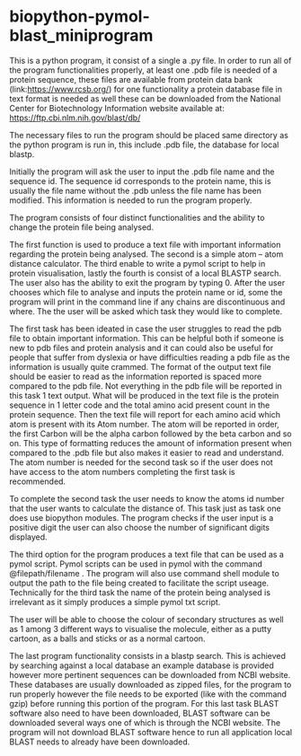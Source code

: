 # biopython-pymol-blast_miniprogram
This is a python program, it consist of a single a .py file. In order to run all of the program functionalities properly, at least one .pdb file is needed of a protein sequence, these files are available from protein data bank (link:https://www.rcsb.org/) for one functionality a protein database file in text format is needed as well these can be downloaded from the National Center for Biotechnology Information website available at: https://ftp.cbi.nlm.nih.gov/blast/db/

The necessary files to run the program should be placed same directory as the python program is run in, this include .pdb file, the database for local blastp.

Initially the program will ask the user to input the .pdb file name and the sequence id. The sequence id corresponds to the protein name, this is usually the file name without the .pdb unless the file name has been modified. This information is needed to run the program properly.

The program consists of four distinct functionalities and the ability to change the protein file being analysed.

The first function is used to produce a text file with important information regarding the protein being analysed. The second is a simple atom – atom distance calculator. The third enable to write a pymol script to help in protein visualisation, lastly the fourth is consist of a local BLASTP search. The user also has the ability to exit the program by typing 0. After the user chooses which file to analyse and inputs the protein name or id, some the program will print in the command line if any chains are discontinuous and where. The the user will be asked which task they would like to complete.

The first task has been ideated in case the user struggles to read the pdb file to obtain important information. This can be helpful both if someone is new to pdb files and protein analysis and it can could also be useful for people that suffer from dyslexia or have difficulties reading a pdb file as the information is usually quite crammed. The format of the output text file should be easier to read as the information reported is spaced more compared to the pdb file. Not everything in the pdb file will be reported in this task 1 text output. What will be produced in the text file is the protein sequence in 1 letter code and the total amino acid present count in the protein sequence. Then the text file will report for each amino acid which atom is present with its Atom number. The atom will be reported in order, the first Carbon will be the alpha carbon followed by the beta carbon and so on. This type of formatting reduces the amount of information present when compared to the .pdb file but also makes it easier to read and understand. The atom number is needed for the second task so if the user does not have access to the atom numbers completing the first task is recommended.

To complete the second task the user needs to know the atoms id number that the user wants to calculate the distance of. This task just as task one does use biopython modules. The program checks if the user input is a positive digit the user can also choose the number of significant digits displayed.

The third option for the program produces a text file that can be used as a pymol script. Pymol scripts can be used in pymol with the command @filepath/filename . The program will also use command shell module to output the path to the file being created to facilitate the script useage. Technically for the third task the name of the protein being analysed is irrelevant as it simply produces a simple pymol txt script.

The user will be able to choose the colour of secondary structures as well as 1 among 3 different ways to visualise the molecule, either as a putty cartoon, as a balls and sticks or as a normal cartoon.

The last program functionality consists in a blastp search. This is achieved by searching against a local database an example database is provided however more pertinent sequences can be downloaded from NCBI website. These databases are usually downloaded as zipped files, for the program to run properly however the file needs to be exported (like with the command gzip) before running this portion of the program. For this last task BLAST software also need to have been downloaded, BLAST software can be downloaded several ways one of which is through the NCBI website. The program will not download BLAST software hence to run all application local BLAST needs to already have been downloaded.
